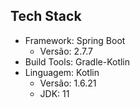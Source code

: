## Tech Stack

- Framework: Spring Boot
    - Versão: 2.7.7
- Build Tools: Gradle-Kotlin
- Linguagem: Kotlin
    - Versão: 1.6.21
    - JDK: 11
